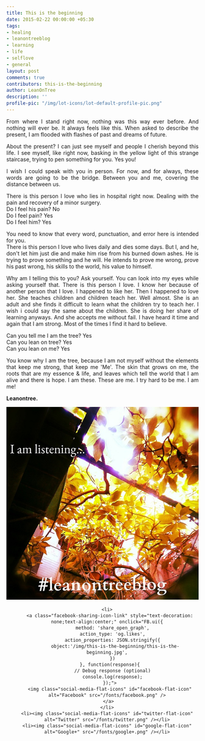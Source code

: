 ```yaml
---
title: This is the beginning
date: 2015-02-22 00:00:00 +05:30
tags:
- healing
- leanontreeblog
- learning
- life
- selflove
- general
layout: post
comments: true
contributors: this-is-the-beginning
author: LeanOnTree
description: ''
profile-pic: "/img/lot-icons/lot-default-profile-pic.png"
---
```


<p style="text-align: justify;">
From where I stand right now, nothing was this way ever before. And nothing will ever be.
It always feels like this. When asked to describe the present, I am flooded with flashes of past and dreams of future.</p>
<p style="text-align: justify;">About the present? I can just see myself and people I cherish beyond this life. I see myself, like right now, basking in the yellow light of this strange staircase, trying to pen something for you. Yes you!</p>
<p style="text-align: justify;">I wish I could speak with you in person. For now, and for always, these words are going to be the bridge.<!--more--> Between you and me, covering the distance between us.</p>

<p style="text-align: justify;">
There is this person I love who lies in hospital right now. Dealing with the pain and recovery of a minor surgery.<br/>
Do I feel his pain? No<br/>
Do I feel pain? Yes<br/>
Do I feel him? Yes<p>
<p style="text-align: justify;">
You need to know that every word, punctuation, and error here is intended for you.<br/>
There is this person I love who lives daily and dies some days. But I, and he, don't let him just die and make him rise from his burned down ashes. He is trying to prove something and he will. He intends to prove me wrong, prove his past wrong, his skills to the world, his value to himself. <p>
<p style="text-align: justify;">
Why am I telling this to you? Ask yourself. You can look into my eyes while asking yourself that.
There is this person I love. I know her because of another person that I love. I happened to like her. Then I happened to love her. She teaches children and children teach her. Well almost. She is an adult and she finds it difficult to learn what the children try to teach her. I wish i could say the same about the children. She is doing her share of learning anyways. And she accepts me without fail.
I have heard it time and again that I am strong. Most of the times I find it hard to believe.<p>
<p style="text-align: justify;">
Can you tell me I am the tree? Yes<br/>
Can you lean on tree? Yes<br/>
Can you lean on me? Yes<p>
<p style="text-align: justify;">
You know why I am the tree, because I am not myself without the elements that keep me strong, that keep me 'Me'. The skin that grows on me, the roots that are my essence & life, and leaves which tell the world that I am alive and there is hope.
I am these. These are me. I try hard to be me. I am me! <p>
<p style="text-align: justify;"><b>Leanontree.</b></p>
<div class="main-container">
<div class="main-image-container">
<img class="img-responsive center-block" alt="This is the begining" border="0" src="/img/this-is-the-beginning/this-is-the-beginning.jpg" />
<div class="floating-social-icon-container">
  <ul class="footer-elements" style="text-align:center;">


    <li>
      <a class="facebook-sharing-icon-link" style="text-decoration: none;text-align:center;" onclick="FB.ui({
        method: 'share_open_graph',
        action_type: 'og.likes',
        action_properties: JSON.stringify({
          object:'/img/this-is-the-beginning/this-is-the-beginning.jpg',
        })
      }, function(response){
        // Debug response (optional)
        console.log(response);
      });">
      <img class="social-media-flat-icons" id="facebook-flat-icon" alt="Facebook" src="/fonts/facebook.png" />
     </a>
    </li>
    <li><img class="social-media-flat-icons" id="twitter-flat-icon" alt="Twitter" src="/fonts/twitter.png" /></li>
    <li><img class="social-media-flat-icons" id="google-flat-icon" alt="Google+" src="/fonts/google+.png" /></li>
  </ul>
</div>
</div>

</div><br/><br/>
